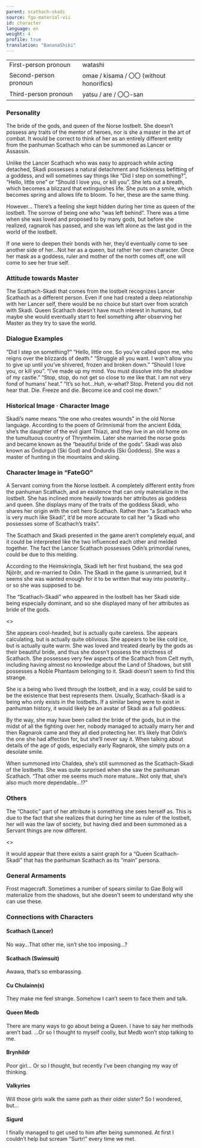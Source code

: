 ```yaml
---
parent: scathach-skadi
source: fgo-material-vii
id: character
language: en
weight: 4
profile: true
translation: "BananaShiki"
---
```


<table>
  <tr><td>First-person pronoun</td><td>watashi</td></tr>
  <tr><td>Second-person pronoun</td><td>omae / kisama / 〇〇 (without honorifics)</td></tr>
  <tr><td>Third-person pronoun</td><td>yatsu / are / 〇〇-san</td></tr>
</table>

### Personality

The bride of the gods, and queen of the Norse lostbelt.
She doesn’t possess any traits of the mentor of heroes, nor is she a master in the art of combat.
It would be correct to think of her as an entirely different entity from the panhuman Scathach who can be summoned as Lancer or Assassin.

Unlike the Lancer Scathach who was easy to approach while acting detached, Skadi possesses a natural detachment and fickleness befitting of a goddess, and will sometimes say things like “Did I step on something?”, “Hello, little one” or “Should I love you, or kill you”.
She lets out a breath, which becomes a blizzard that extinguishes life.
She puts on a smile, which becomes spring and allows life to bloom.
To her, these are the same thing.

However…
There’s a feeling she kept hidden during her time as queen of the lostbelt. The sorrow of being one who “was left behind”.
There was a time when she was loved and proposed to by many gods, but before she realized, ragnarok has passed, and she was left alone as the last god in the world of the lostbelt.

If one were to deepen their bonds with her, they’d eventually come to see another side of her…Not her as a queen, but rather her own character.
Once her mask as a goddess, ruler and mother of the north comes off, one will come to see her true self.

### Attitude towards Master

The Scathach-Skadi that comes from the lostbelt recognizes Lancer Scathach as a different person. Even if one had created a deep relationship with her Lancer self, there would be no choice but start over from scratch with Skadi.
Queen Scathach doesn’t have much interest in humans, but maybe she would eventually start to feel something after observing her Master as they try to save the world.

### Dialogue Examples

“Did I step on something?”
“Hello, little one. So you’ve called upon me, who reigns over the blizzards of death.”
“Struggle all you want. I won’t allow you to give up until you’ve shivered, frozen and broken down.”
“Should I love you, or kill you”.
“I’ve made up my mind. You must dissolve into the shadow of my castle.”
“Stop, stop, do not get so close to me like that. I am not very fond of humans’ heat.”
“It’s so hot…Huh, w-what? Stop. Pretend you did not hear that. Die. Freeze and die. Become ice and cool me down.”

### Historical Image · Character Image

Skadi’s name means “the one who creates wounds” in the old Norse language. According to the poem of Grímnismál from the ancient Edda, she’s the daughter of the evil giant Thiazi, and they live in an old home on the tumultuous country of Thrymheim.
Later she married the norse gods and became known as the “beautiful bride of the gods”.
Skadi was also known as Öndurguð (Ski God) and Öndurdís (Ski Goddess). She was a master of hunting in the mountains and skiing.

### Character Image in “FateGO”

A Servant coming from the Norse lostbelt.
A completely different entity from the panhuman Scathach, and an existence that can only materialize in the lostbelt. She has inclined more heavily towards her attributes as goddess and queen.
She displays many of the traits of the goddess Skadi, who shares her origin with the celt hero Scathach.
Rather than “a Scathach who is very much like Skadi”, it’d be more accurate to call her “a Skadi who possesses some of Scathach’s traits”.

The Scathach and Skadi presented in the game aren’t completely equal, and it could be interpreted like the two influenced each other and melded together. The fact the Lancer Scathach possesses Odin’s primordial runes, could be due to this melding.

According to the Heimskringla, Skadi left her first husband, the sea god Njörðr, and re-married to Odin.
The Skadi in the game is unmarried, but it seems she was wanted enough for it to be written that way into posterity…or so she was supposed to be.

The “Scathach-Skadi” who appeared in the lostbelt has her Skadi side being especially dominant, and so she displayed many of her attributes as bride of the gods.

<>

She appears cool-headed, but is actually quite careless.
She appears calculating, but is actually quite oblivious.
She appears to be like cold ice, but is actually quite warm.
She was loved and treated dearly by the gods as their beautiful bride, and thus she doesn’t possess the strictness of Scathach. She possesses very few aspects of the Scathach from Celt myth, including having almost no knowledge about the Land of Shadows, but still possesses a Noble Phantasm belonging to it. Skadi doesn’t seem to find this strange.

She is a being who lived through the lostbelt, and in a way, could be said to be the existence that best represents them.
Usually, Scathach-Skadi is a being who only exists in the lostbelts. If a similar being were to exist in panhuman history, it would likely be an avatar of Skadi as a full goddess.

By the way, she may have been called the bride of the gods, but in the midst of all the fighting over her, nobody managed to actually marry her and then Ragnarok came and they all died protecting her. It’s likely that Odin’s the one she had affection for, but she’ll never say it. When talking about details of the age of gods, especially early Ragnarok, she simply puts on a desolate smile.

When summoned into Chaldea, she’s still summoned as the Scathach-Skadi of the lostbelts. She was quite surprised when she saw the panhuman Scathach. “That other me seems much more mature…Not only that, she’s also much more dependable…!?”

### Others

The “Chaotic” part of her attribute is something she sees herself as. This is due to the fact that she realizes that during her time as ruler of the lostbelt, her will was the law of society, but having died and been summoned as a Servant things are now different.

<>

It would appear that there exists a saint graph for a “Queen Scathach-Skadi” that has the panhuman Scathach as its “main” persona.

### General Armaments

Frost magecraft.
Sometimes a number of spears similar to Gae Bolg will materialize from the shadows, but she doesn’t seem to understand why she can use these.

### Connections with Characters

#### Scathach (Lancer)

No way…That other me, isn’t she too imposing…?

#### Scathach (Swimsuit)

Awawa, that’s so embarassing.

#### Cu Chulainn(s)

They make me feel strange.
Somehow I can’t seem to face them and talk.

#### Queen Medb

There are many ways to go about being a Queen. I have to say her methods aren’t bad.
…Or so I thought to myself coolly, but Medb won’t stop talking to me.

#### Brynhildr

Poor girl…
Or so I thought, but recently I’ve been changing my way of thinking.

#### Valkyries

Will those girls walk the same path as their older sister?
So I wondered, but…

#### Sigurd

I finally managed to get used to him after being summoned.
At first I couldn’t help but scream “Surtr!” every time we met.
